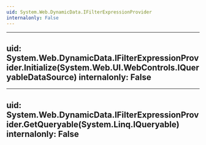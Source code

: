 ```yaml
---
uid: System.Web.DynamicData.IFilterExpressionProvider
internalonly: False
---
```


---
uid: System.Web.DynamicData.IFilterExpressionProvider.Initialize(System.Web.UI.WebControls.IQueryableDataSource)
internalonly: False
---

---
uid: System.Web.DynamicData.IFilterExpressionProvider.GetQueryable(System.Linq.IQueryable)
internalonly: False
---
